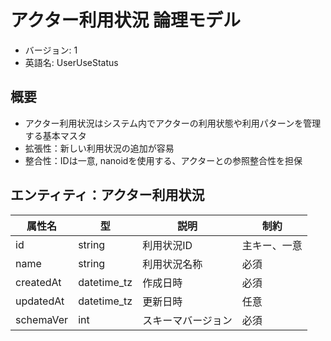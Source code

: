 # アクター利用状況 論理モデル

- バージョン: 1
- 英語名: UserUseStatus

## 概要

- アクター利用状況はシステム内でアクターの利用状態や利用パターンを管理する基本マスタ
- 拡張性：新しい利用状況の追加が容易
- 整合性：IDは一意, nanoidを使用する、アクターとの参照整合性を担保

## エンティティ：アクター利用状況

| 属性名    | 型          | 説明               | 制約         |
| --------- | ----------- | ------------------ | ------------ |
| id        | string      | 利用状況ID         | 主キー、一意 |
| name      | string      | 利用状況名称       | 必須         |
| createdAt | datetime_tz | 作成日時           | 必須         |
| updatedAt | datetime_tz | 更新日時           | 任意         |
| schemaVer | int         | スキーマバージョン | 必須         |
